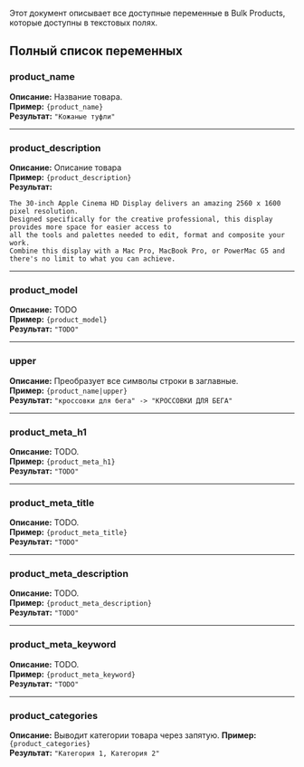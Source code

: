 Этот документ описывает все доступные переменные в Bulk Products, которые доступны в текстовых полях.

## Полный список переменных

### product_name
**Описание:** Название товара.  
**Пример:** `{product_name}`  
**Результат:** `"Кожаные туфли"`

---

### product_description
**Описание:** Описание товара  
**Пример:** `{product_description}`  
**Результат:**
```
The 30-inch Apple Cinema HD Display delivers an amazing 2560 x 1600 pixel resolution.
Designed specifically for the creative professional, this display provides more space for easier access to 
all the tools and palettes needed to edit, format and composite your work. 
Combine this display with a Mac Pro, MacBook Pro, or PowerMac G5 and there's no limit to what you can achieve.
```

---

### product_model
**Описание:** TODO  
**Пример:** `{product_model}`  
**Результат:** `"TODO"`

---

### upper  
**Описание:** Преобразует все символы строки в заглавные.  
**Пример:** `{product_name|upper}`  
**Результат:** `"кроссовки для бега" -> "КРОССОВКИ ДЛЯ БЕГА"`

---

### product_meta_h1  
**Описание:** TODO.  
**Пример:** `{product_meta_h1}`  
**Результат:** `"TODO"`

---

### product_meta_title
**Описание:** TODO.  
**Пример:** `{product_meta_title}`  
**Результат:** `"TODO"`

---

### product_meta_description
**Описание:** TODO.  
**Пример:** `{product_meta_description}`  
**Результат:** `"TODO"`

---

### product_meta_keyword
**Описание:** TODO.  
**Пример:** `{product_meta_keyword}`  
**Результат:** `"TODO"`

---

### product_categories
**Описание:** Выводит категории товара через запятую.
**Пример:** `{product_categories}`  
**Результат:** `"Категория 1, Категория 2"`